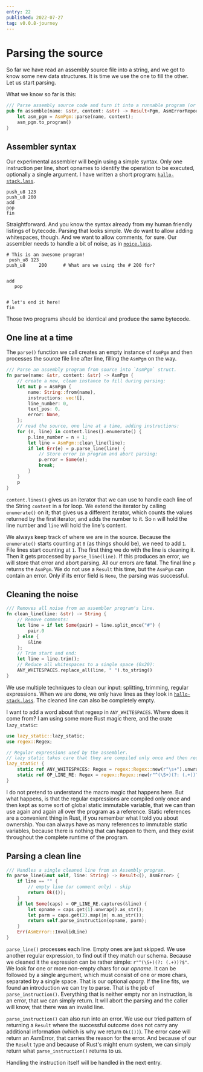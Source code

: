 ```yaml
---
entry: 22
published: 2022-07-27
tag: v0.0.8-journey
---
```


# Parsing the source

So far we have read an assembly source file into a string, and we got to know some new data 
structures. It is time we use the one to fill the other. Let us start parsing.

What we know so far is this:

~~~rust
/// Parse assembly source code and turn it into a runnable program (or create report).
pub fn assemble(name: &str, content: &str) -> Result<Pgm, AsmErrorReport> {
    let asm_pgm = AsmPgm::parse(name, content);
    asm_pgm.to_program()
}
~~~

## Assembler syntax
Our experimental assembler will begin using a simple syntax. Only one instruction per line, short 
opnames to identify the operation to be executed, optionally a single argument. I have written a 
short program:
[`hallo-stack.lass`](https://github.com/kratenko/lovem/blob/v0.0.8-journey/pgm/hallo-stack.lass).

~~~
push_u8 123
push_u8 200
add
pop
fin
~~~

Straightforward. And you know the syntax already from my human friendly listings of bytecode.
Parsing that looks simple. We do want to allow adding whitespaces, though. 
And we want to allow comments, for sure. Our assembler needs to handle a bit of noise, as in 
[`noice.lass`](https://github.com/kratenko/lovem/blob/v0.0.8-journey/pgm/noise.lass).

~~~
# This is an awesome program!
 push_u8 123
push_u8     200      # What are we using the # 200 for?


add
   pop


# let's end it here!
fin

~~~

Those two programs should be identical and produce the same bytecode.

## One line at a time
The `parse()` function we call creates an empty instance of `AsmPgm` 
and then processes the source file line after line, filling the 
`AsmPgm` on the way.

~~~rust
/// Parse an assembly program from source into `AsmPgm` struct.
fn parse(name: &str, content: &str) -> AsmPgm {
    // create a new, clean instance to fill during parsing:
    let mut p = AsmPgm {
        name: String::from(name),
        instructions: vec![],
        line_number: 0,
        text_pos: 0,
        error: None,
    };
    // read the source, one line at a time, adding instructions:
    for (n, line) in content.lines().enumerate() {
        p.line_number = n + 1;
        let line = AsmPgm::clean_line(line);
        if let Err(e) = p.parse_line(line) {
            // Store error in program and abort parsing:
            p.error = Some(e);
            break;
        }
    }
    p
}
~~~

`content.lines()` gives us an iterator that we can use to handle each line of the 
String `content` in a for loop. We extend the iterator by calling `enumerate()` on it; 
that gives us a different iterator, which counts the values returned by the first iterator, 
and adds the number to it. So `n` will hold the line number and `line` will hold the line's 
content.

We always keep track of where we are in the source. Because the `enumerate()` starts counting 
at `0` (as things should be), we need to add `1`. File lines start counting at `1`.
The first thing we do with the line is cleaning it. Then it gets processed by `parse_line(line)`.
If this produces an error, we will store that error and abort parsing. All our errors are fatal.
The final line `p` returns the `AsmPgm`. We do not use a `Result` this time, but the `AsmPgm` can 
contain an error. Only if its error field is `None`, the parsing was successful.

## Cleaning the noise
~~~rust
/// Removes all noise from an assembler program's line.
fn clean_line(line: &str) -> String {
    // Remove comments:
    let line = if let Some(pair) = line.split_once("#") {
        pair.0
    } else {
        &line
    };
    // Trim start and end:
    let line = line.trim();
    // Reduce all whitespaces to a single space (0x20):
    ANY_WHITESPACES.replace_all(line, " ").to_string()
}
~~~

We use multiple techniques to clean our input: splitting, trimming, regular expressions. When 
we are done, we only have lines as they look in 
[`hallo-stack.lass`](https://github.com/kratenko/lovem/blob/v0.0.8-journey/pgm/hallo-stack.lass). 
The cleaned line can also be completely empty. 

I want to add a word about that regexp in `ANY_WHITESPACES`. Where does it come from? 
I am using some more Rust magic there, and the crate `lazy_static`:

~~~rust
use lazy_static::lazy_static;
use regex::Regex;

// Regular expressions used by the assembler.
// lazy static takes care that they are compiled only once and then reused.
lazy_static! {
    static ref ANY_WHITESPACES: Regex = regex::Regex::new(r"\s+").unwrap();
    static ref OP_LINE_RE: Regex = regex::Regex::new(r"^(\S+)(?: (.+))?$").unwrap();
}
~~~

I do not pretend to understand the macro magic that happens here. But what happens, is that 
the regular expressions are compiled only once and then kept as some sort of global static 
immutable variable, that we can than use again and again all over the program as a reference.
Static references are a convenient thing in Rust, if you remember what I told you about 
ownership. You can always have as many references to immutable static variables, because there 
is nothing that can happen to them, and they exist throughout the complete runtime of the 
program.

## Parsing a clean line

~~~rust
/// Handles a single cleaned line from an Assembly program.
fn parse_line(&mut self, line: String) -> Result<(), AsmError> {
    if line == "" {
        // empty line (or comment only) - skip
        return Ok(());
    }
    if let Some(caps) = OP_LINE_RE.captures(&line) {
        let opname = caps.get(1).unwrap().as_str();
        let parm = caps.get(2).map(|m| m.as_str());
        return self.parse_instruction(opname, parm);
    }
    Err(AsmError::InvalidLine)
}
~~~

`parse_line()` processes each line. Empty ones are just skipped. We use another 
regular expression, to find out if they match our schema. Because we cleaned it 
the expression can be rather simple: `r"^(\S+)(?: (.+))?$"`. 
We look for one or more non-empty chars for our *opname*. It can be followed by 
a single argument, which must consist of one or more chars, separated by a single space.
That is our optional *oparg*. If the line fits, we found an introduction we can try to 
parse. That is the job of `parse_instruction()`. Everything that is neither empty nor 
an instruction, is an error, that we can simply return. It will abort the parsing and 
the caller will know, that there was an invalid line.

`parse_instruction()` can also run into an error. We use our tried pattern of returning 
a `Result` where the successful outcome does not carry any additional information
(which is why we return `Ok(())`). The error case will return an AsmError, that carries 
the reason for the error. And because of our the `Result` type and because of Rust's 
might enum system, we can simply return what `parse_instruction()` returns to us.

Handling the instruction itself will be handled in the next entry.
